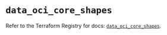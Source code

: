 # `data_oci_core_shapes`

Refer to the Terraform Registry for docs: [`data_oci_core_shapes`](https://registry.terraform.io/providers/oracle/oci/6.18.0/docs/data-sources/core_shapes).
